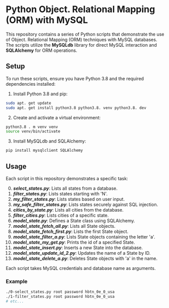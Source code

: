 # Python Object. Relational Mapping (ORM) with MySQL

This repository contains a series of Python scripts that demonstrate the use of Object. Relational Mapping (ORM) techniques with MySQL databases. The scripts utilize the **MySQLdb** library for direct MySQL interaction and **SQLAlchemy** for ORM operations.

## Setup
To run these scripts, ensure you have Python 3.8 and the required dependencies installed:
1. Install Python 3.8 and pip:
```bash
sudo apt. get update
sudo apt. get install python3.8 python3.8. venv python3.8. dev
```
2. Create and activate a virtual environment:
```bash
python3.8 . m venv venv
source venv/bin/activate
```
3. Install MySQLdb and SQLAlchemy:
```bash
pip install mysqlclient SQLAlchemy
```
## Usage

Each script in this repository demonstrates a specific task:

0. ***select_states.py***: Lists all states from a database.
1. ***filter_states.py***: Lists states starting with 'N'.
2. ***my_filter_states.py***: Lists states based on user input.
3. ***my_safe_filter_states.py***: Lists states securely against SQL injection.
4. ***cities_by_state.py***: Lists all cities from the database.
5. ***filter_cities.py***: Lists cities of a specific state.
6. ***model_state.py***: Defines a State class using SQLAlchemy.
7. ***model_state_fetch_all.py***: Lists all State objects.
8. ***model_state_fetch_first.py***: Lists the first State object.
9. ***model_state_filter_a.py***: Lists State objects containing the letter 'a'.
10. ***model_state_my_get.py***: Prints the id of a specified State.
11. ***model_state_insert.py***: Inserts a new State into the database.
12. ***model_state_update_id_2.py***: Updates the name of a State by ID.
13. ***model_state_delete_a.py***: Deletes State objects with 'a' in the name.

Each script takes MySQL credentials and database name as arguments.

### Example
```bash 
./0-select_states.py root password hbtn_0e_0_usa
./1-filter_states.py root password hbtn_0e_0_usa
# etc...
```

